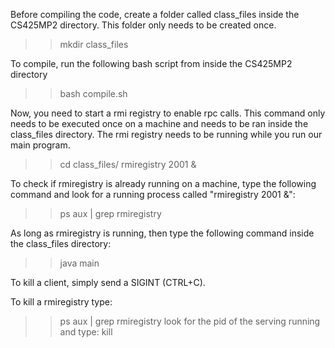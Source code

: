Before compiling the code, create a folder called class_files inside the CS425MP2 directory. This folder only needs to be created once.
>> mkdir class_files

To compile, run the following bash script from inside the CS425MP2 directory
>> bash compile.sh

Now, you need to start a rmi registry to enable rpc calls. This command only needs to be executed once on a machine and needs to be ran inside the class_files directory. The rmi registry needs to be running while you run our main program.
>> cd class_files/
>> rmiregistry 2001 &

To check if rmiregistry is already running on a machine, type the following command and look for a running process called "rmiregistry 2001 &":
>> ps aux | grep rmiregistry

As long as rmiregistry is running, then type the following command inside the class_files directory:
>> java main

To kill a client, simply send a SIGINT (CTRL+C). 

To kill a rmiregistry type:
>> ps aux | grep rmiregistry
look for the pid of the serving running and type:
>>kill <pid>
